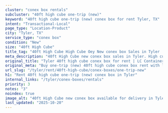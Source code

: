 ```yaml
---
cluster: "conex box rentals"
subcluster: "40ft high cube one-trip (new)"
keyword: "40ft high cube one-trip (new) conex box for rent Tyler, TX"
intent: "Transactional-Local"
page_type: "Location-Product"
city: "Tyler, TX"
service_type: "conex box"
condition: "New"
size: "40ft High Cube"
title_tag: "40ft High Cube High Cube Oey New conex box Sales in Tyler | LC Container"
meta_description: "40ft High Cube new conex box sales in Tyler. High cube containers with extra height. Fast delivery, competitive pricing. Serving conex boxes area. Quote ID: JEK. Call (214) 524-4168 for your free quote today."
original_title: "Tyler 40ft high cube conex box for rent | LC Container"
original_meta: "Buy one-trip (new) 40ft high cube conex box rent with local delivery in Tyler, TX. LC Container — local Since 2003. Request a fast quote today."
url_slug: "/tyler/rent/40ft-high-cube/conex-boxes/one-trip-new"
h1: "Rent 40ft high cube one-trip (new) conex box in Tyler"
internal_links: "/tyler/conex-boxes/rentals"
priority: 3
notes: "3"
noindex: true
image_alt: "40ft High Cube new conex box available for delivery in Tyler"
last_updated: "2025-10-20"
---
```


<!-- TODO: Add unique city/inventory copy, images, and internal links here. -->
